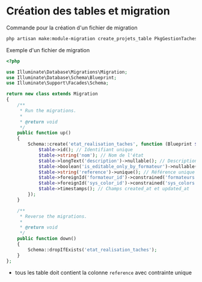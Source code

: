# Création des tables et migration 

Commande pour la création d'un fichier de migration 

````bash
php artisan make:module-migration create_projets_table PkgGestionTaches
````

Exemple d'un fichier de migration 

````php
<?php

use Illuminate\Database\Migrations\Migration;
use Illuminate\Database\Schema\Blueprint;
use Illuminate\Support\Facades\Schema;

return new class extends Migration
{
    /**
     * Run the migrations.
     *
     * @return void
     */
    public function up()
    {
        Schema::create('etat_realisation_taches', function (Blueprint $table) {
            $table->id(); // Identifiant unique
            $table->string('nom'); // Nom de l'état
            $table->longText('description')->nullable(); // Description optionnelle
            $table->boolean('is_editable_only_by_formateur')->nullable()->default(false); // Restriction d'édition, nullable
            $table->string('reference')->unique(); // Référence unique pour l'état
            $table->foreignId('formateur_id')->constrained('formateurs')->onDelete('cascade'); // Clé étrangère vers formateurs
            $table->foreignId('sys_color_id')->constrained('sys_colors'); // Clé étrangère vers sys_colors
            $table->timestamps(); // Champs created_at et updated_at
        });
    }

    /**
     * Reverse the migrations.
     *
     * @return void
     */
    public function down()
    {
        Schema::dropIfExists('etat_realisation_taches');
    }
};

````

- tous les table doit contient la colonne `reference` avec contrainte unique